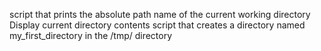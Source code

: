 script that prints the absolute path name of the current working directory
Display current directory contents
 script that creates a directory named my_first_directory in the /tmp/ directory
